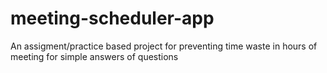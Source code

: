 # meeting-scheduler-app
 An assigment/practice based project for preventing time waste in hours of meeting for simple answers of questions
